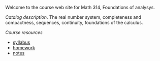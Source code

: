 Welcome to the course web site for Math 314, Foundations of analysys.

*Catalog description*. The real number system, completeness and compactness, sequences, continuity, foundations of the calculus.

*Course resources*

* [syllabus](syllabus)
* [homework](homework)
* [notes](https://github.com/scoskey/m314/raw/master/notes.pdf)